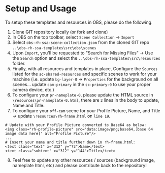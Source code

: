 # Setup and Usage 
To setup these templates and resources in OBS, please do the following:
1. Clone GIT repository locally (or fork and clone)
2. In OBS on the top toolbar, select `Scene Collection` -> `Import`
3. Select `obs-rh-ssa-scene-collection.json` from the cloned GIT repo `..\obs-rh-ssa-templates\src\obs\scenes`
4. Upon `Import`, you'll be requested to "Search for Missing Files" -> Use the `Search` option and select the `..\obs-rh-ssa-templates\src\resources` folder.
5. Finally, with all resources and templates in place, Configure the `Sources` listed for the `sc-shared-resources` and specific scenes to work for your machine (i.e. update `bg-layer-0` -> `Properties` for the background on all scenes... update `cam-primary` in the `sc-primary-0` to use your proper camera device, etc.)
6. To configure your `pr-nameplate-0`, please update the HTML source in `\resources\pr-nameplate-0.html`, there are `2` lines in the body to update, Name and Title.
7. To configure your `off-cam` scene for your Profile Picture, Name, and Title -> update `\resources\rh-frame.html` on `line 19`.
```
# Update with your Profile Picture converted to Base64 as below:
<img class="rh-profile-picture" src='data:image/png;base64,[base 64 image data here]' alt="Profile Picture"/>
...
# Insert your name and title further down in rh-frame.html:
<text class="text" x="312" y="72">Name</text>
<text class="subtext" x="312" y="144">Title</text>
```
8. Feel free to update any other resources / sources (background image, nameplate html, etc) and please contribute back to the repository!
